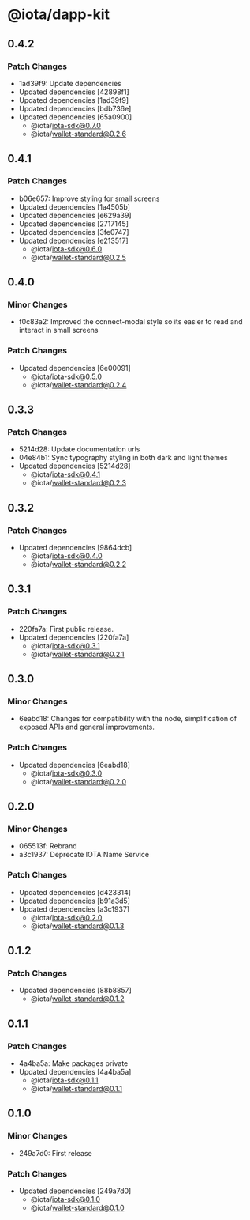 # @iota/dapp-kit

## 0.4.2

### Patch Changes

-   1ad39f9: Update dependencies
-   Updated dependencies [42898f1]
-   Updated dependencies [1ad39f9]
-   Updated dependencies [bdb736e]
-   Updated dependencies [65a0900]
    -   @iota/iota-sdk@0.7.0
    -   @iota/wallet-standard@0.2.6

## 0.4.1

### Patch Changes

-   b06e657: Improve styling for small screens
-   Updated dependencies [1a4505b]
-   Updated dependencies [e629a39]
-   Updated dependencies [2717145]
-   Updated dependencies [3fe0747]
-   Updated dependencies [e213517]
    -   @iota/iota-sdk@0.6.0
    -   @iota/wallet-standard@0.2.5

## 0.4.0

### Minor Changes

-   f0c83a2: Improved the connect-modal style so its easier to read and interact in small screens

### Patch Changes

-   Updated dependencies [6e00091]
    -   @iota/iota-sdk@0.5.0
    -   @iota/wallet-standard@0.2.4

## 0.3.3

### Patch Changes

-   5214d28: Update documentation urls
-   04e84b1: Sync typography styling in both dark and light themes
-   Updated dependencies [5214d28]
    -   @iota/iota-sdk@0.4.1
    -   @iota/wallet-standard@0.2.3

## 0.3.2

### Patch Changes

-   Updated dependencies [9864dcb]
    -   @iota/iota-sdk@0.4.0
    -   @iota/wallet-standard@0.2.2

## 0.3.1

### Patch Changes

-   220fa7a: First public release.
-   Updated dependencies [220fa7a]
    -   @iota/iota-sdk@0.3.1
    -   @iota/wallet-standard@0.2.1

## 0.3.0

### Minor Changes

-   6eabd18: Changes for compatibility with the node, simplification of exposed APIs and general
    improvements.

### Patch Changes

-   Updated dependencies [6eabd18]
    -   @iota/iota-sdk@0.3.0
    -   @iota/wallet-standard@0.2.0

## 0.2.0

### Minor Changes

-   065513f: Rebrand
-   a3c1937: Deprecate IOTA Name Service

### Patch Changes

-   Updated dependencies [d423314]
-   Updated dependencies [b91a3d5]
-   Updated dependencies [a3c1937]
    -   @iota/iota-sdk@0.2.0
    -   @iota/wallet-standard@0.1.3

## 0.1.2

### Patch Changes

-   Updated dependencies [88b8857]
    -   @iota/wallet-standard@0.1.2

## 0.1.1

### Patch Changes

-   4a4ba5a: Make packages private
-   Updated dependencies [4a4ba5a]
    -   @iota/iota-sdk@0.1.1
    -   @iota/wallet-standard@0.1.1

## 0.1.0

### Minor Changes

-   249a7d0: First release

### Patch Changes

-   Updated dependencies [249a7d0]
    -   @iota/iota-sdk@0.1.0
    -   @iota/wallet-standard@0.1.0
